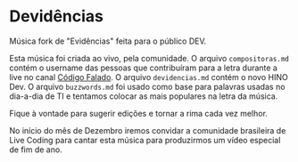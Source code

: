 # Devidências

Música fork de "Evidências" feita para o público DEV.

Esta música foi criada ao vivo, pela comunidade. O arquivo `compositoras.md` contém o username das pessoas que contribuíram para a letra durante a live no canal [Código Falado](twitch.tv/codigofalado).
O arquivo `devidencias.md` contém o novo HINO Dev.
O arquivo `buzzwords.md` foi usado como base para palavras usadas no dia-a-dia de TI e tentamos colocar as mais populares na letra da música.

Fique à vontade para sugerir edições e tornar a rima cada vez melhor.

No início do mês de Dezembro iremos convidar a comunidade brasileira de Live Coding para cantar esta música para produzirmos um vídeo especial de fim de ano.
